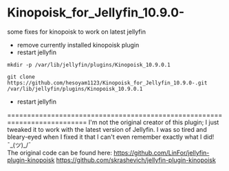 # Kinopoisk_for_Jellyfin_10.9.0-
some fixes for kinopoisk to work on latest jellyfin

- remove currently installed kinopoisk plugin
- restart jellyfin

```mkdir -p /var/lib/jellyfin/plugins/Kinopoisk_10.9.0.1```

```git clone https://github.com/hesoyam1123/Kinopoisk_for_Jellyfin_10.9.0-.git /var/lib/jellyfin/plugins/Kinopoisk_10.9.0.1```

- restart jellyfin

==========================================================================
I'm not the original creator of this plugin; I just tweaked it to work with the latest version of Jellyfin. I was so tired and bleary-eyed when I fixed it that I can't even remember exactly what I did! ¯\_(ツ)_/¯  
The original code can be found here:
https://github.com/LinFor/jellyfin-plugin-kinopoisk
https://github.com/skrashevich/jellyfin-plugin-kinopoisk
